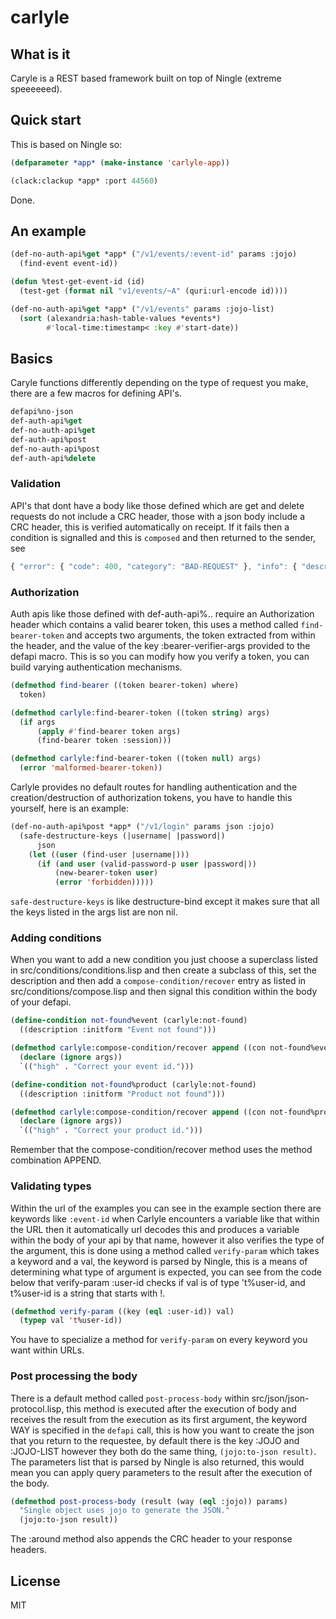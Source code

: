 # carlyle

## What is it
Caryle is a REST based framework built on top of Ningle (extreme speeeeeed). 

## Quick start

This is based on Ningle so: 

```lisp
(defparameter *app* (make-instance 'carlyle-app))

(clack:clackup *app* :port 44560)

```
Done.

## An example

```lisp
(def-no-auth-api%get *app* ("/v1/events/:event-id" params :jojo)
  (find-event event-id))

(defun %test-get-event-id (id)
  (test-get (format nil "v1/events/~A" (quri:url-encode id))))

(def-no-auth-api%get *app* ("/v1/events" params :jojo-list)
  (sort (alexandria:hash-table-values *events*)
        #'local-time:timestamp< :key #'start-date))
```


## Basics
Caryle functions differently depending on the type of request you make, there are a few 
macros for defining API's.

```lisp
defapi%no-json
def-auth-api%get
def-no-auth-api%get
def-auth-api%post
def-no-auth-api%post
def-auth-api%delete
```
### Validation
API's that dont have a body like those defined which are get and delete requests do not 
include a CRC header, those with a json body include a CRC header, this is verified 
automatically on receipt. If it fails then a condition is signalled and this is `composed` and then returned to the sender, see
```js
{ "error": { "code": 400, "category": "BAD-REQUEST" }, "info": { "description": "Bearer token is missing for a request that requires authorization." }, "recover": { "high": "Append authorization header", "low": "Resend request." } }
```
### Authorization 
Auth apis like those defined with def-auth-api%.. require an Authorization header which contains a valid bearer token, this uses a method called `find-bearer-token` and accepts two arguments, the token extracted from within the header, and the value of the key :bearer-verifier-args provided to the defapi macro. This is so you can modify how you verify a token, you can build varying authentication mechanisms.

```lisp
(defmethod find-bearer ((token bearer-token) where)
  token)

(defmethod carlyle:find-bearer-token ((token string) args)
  (if args 
      (apply #'find-bearer token args)
      (find-bearer token :session)))

(defmethod carlyle:find-bearer-token ((token null) args)
  (error 'malformed-bearer-token))

```

Carlyle provides no default routes for handling authentication and the creation/destruction of authorization tokens, you have to handle this yourself, here is an example:
```lisp
(def-no-auth-api%post *app* ("/v1/login" params json :jojo)
  (safe-destructure-keys (|username| |password|)
      json
    (let ((user (find-user |username|)))
      (if (and user (valid-password-p user |password|))
          (new-bearer-token user)
          (error 'forbidden)))))
```
`safe-destructure-keys` is like destructure-bind except it makes sure that all the keys listed in the args list are non nil.


### Adding conditions
When you want to add a new condition you just choose a superclass listed in src/conditions/conditions.lisp and then create a subclass of this, set the description and then add a `compose-condition/recover` entry as listed in src/conditions/compose.lisp and then signal this condition within the body of your defapi.

```lisp
(define-condition not-found%event (carlyle:not-found)
  ((description :initform "Event not found")))

(defmethod carlyle:compose-condition/recover append ((con not-found%event) req &rest args)
  (declare (ignore args))
  `(("high" . "Correct your event id.")))

(define-condition not-found%product (carlyle:not-found)
  ((description :initform "Product not found")))

(defmethod carlyle:compose-condition/recover append ((con not-found%product) req &rest args)
  (declare (ignore args))
  `(("high" . "Correct your product id.")))
```

Remember that the compose-condition/recover method uses the method combination APPEND.

### Validating types
Within the url of the examples you can see in the example section there are keywords like
`:event-id` when Carlyle encounters a variable like that within the URL then it automatically url decodes this and produces a variable within the body of your api by that name, however it also verifies the type of the argument, this is done using a method called `verify-param` which takes a keyword and a val, the keyword is parsed by Ningle, this is a means of determining what type of argument is expected, you can see from the code below that verify-param :user-id checks if val is of type 't%user-id, and t%user-id is a string that starts with !. 

```lisp
(defmethod verify-param ((key (eql :user-id)) val)
  (typep val 't%user-id))
```
You have to specialize a method for `verify-param` on every keyword you want within URLs.

### Post processing the body
There is a default method called `post-process-body` within src/json/json-protocol.lisp, this method is executed after the execution of body and receives the result from the execution as its first argument, the keyword WAY is specified in the `defapi` call, this is how 
you want to create the json that you return to the requestee, by default there is the key :JOJO and :JOJO-LIST however they both do the same thing, `(jojo:to-json result)`. The 
parameters list that is parsed by Ningle is also returned, this would mean you can apply 
query parameters to the result after the execution of the body.

```lisp
(defmethod post-process-body (result (way (eql :jojo)) params)
  "Single object uses jojo to generate the JSON."
  (jojo:to-json result))
```
The :around method also appends the CRC header to your response headers.




## License

MIT

